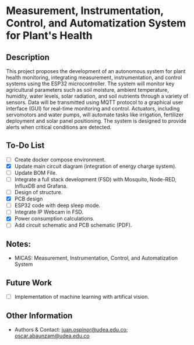 # Measurement, Instrumentation, Control, and Automatization System for Plant's Health

## Description
This project proposes the development of an autonomous system for plant health monitoring, integrating measurement, instrumentation, and control systems using the ESP32 microcontroller. The system will monitor key agricultural parameters such as soil moisture, ambient temperature, humidity, water levels, solar radiation, and soil nutrients through a variety of sensors. Data will be transmitted using MQTT protocol to a graphical user interface (GUI) for real-time monitoring and control. Actuators, including servomotors and water pumps, will automate tasks like irrigation, fertilizer deployment and solar panel positioning. The system is designed to provide alerts when critical conditions are detected.

## To-Do List
- [ ] Create docker compose environment.
- [x] Update main circuit diagram (integration of energy charge system).
- [ ] Update BOM File.
- [ ] Integrate a full stack development (FSD) with Mosquito, Node-RED, InfluxDB and Grafana.
- [ ] Design of structure.
- [x] PCB design
- [ ] ESP32 code with deep sleep mode.
- [ ] Integrate IP Webcam in FSD.
- [x] Power consumption calculations.
- [ ] Add circuit schematic and PCB schematic (PDF).

## Notes:
- MICAS: Measurement, Instrumentation, Control, and Automatization System

## Future Work
- [ ] Implementation of machine learning with artifical vision.

## Other Information
- Authors & Contact: juan.ospinor@udea.edu.co; oscar.abaunzam@udea.edu.co